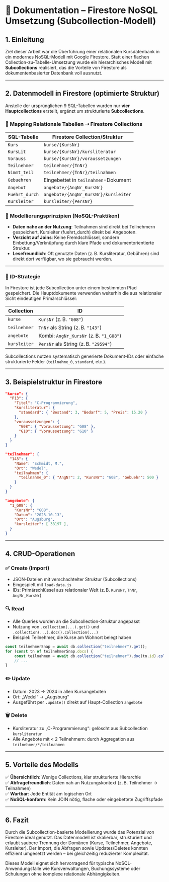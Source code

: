 
# 📘 Dokumentation – Firestore NoSQL Umsetzung (Subcollection-Modell)

## 1. Einleitung

Ziel dieser Arbeit war die Überführung einer relationalen Kursdatenbank in ein modernes NoSQL-Modell mit Google Firestore.
Statt einer flachen Collection-zu-Tabelle-Umsetzung wurde ein hierarchisches Modell mit **Subcollections** realisiert, das die Vorteile
von Firestore als dokumentenbasierter Datenbank voll ausnutzt.

---

## 2. Datenmodell in Firestore (optimierte Struktur)

Anstelle der ursprünglichen 9 SQL-Tabellen wurden nur **vier Hauptcollections** erstellt, ergänzt um strukturierte **Subcollections**.

### 🔄 Mapping Relationale Tabellen ➝ Firestore Collections

| SQL-Tabelle      | Firestore Collection/Struktur                                 |
|------------------|--------------------------------------------------------------|
| `Kurs`           | `kurse/{KursNr}`                                              |
| `KursLit`        | `kurse/{KursNr}/kursliteratur`                                |
| `Vorauss`        | `kurse/{KursNr}/voraussetzungen`                              |
| `Teilnehmer`     | `teilnehmer/{TnNr}`                                           |
| `Nimmt_teil`     | `teilnehmer/{TnNr}/teilnahmen`                                |
| `Gebuehren`      | Eingebettet in `teilnahmen`-Dokument                         |
| `Angebot`        | `angebote/{AngNr_KursNr}`                                     |
| `Fuehrt_durch`   | `angebote/{AngNr_KursNr}/kursleiter`                          |
| `Kursleiter`     | `kursleiter/{PersNr}`                                         |

### 🧠 Modellierungsprinzipien (NoSQL-Praktiken)

* **Daten nahe an der Nutzung**: Teilnahmen sind direkt bei Teilnehmern gespeichert, Kursleiter (fuehrt_durch) direkt bei Angeboten.
* **Verzicht auf Joins**: Keine Fremdschlüssel, sondern Einbettung/Verknüpfung durch klare Pfade und dokumentorientierte Struktur.
* **Lesefreundlich**: Oft genutzte Daten (z. B. Kursliteratur, Gebühren) sind direkt dort verfügbar, wo sie gebraucht werden.

---

### 🔑 ID-Strategie

In Firestore ist jede Subcollection unter einem bestimmten Pfad gespeichert. Die Hauptdokumente verwenden weiterhin die aus relationaler Sicht eindeutigen Primärschlüssel:

| Collection   | ID                                      |
| ------------ | --------------------------------------- |
| `kurse`      | `KursNr` (z. B. `"G08"`)                |
| `teilnehmer` | `TnNr` als String (z. B. `"143"`)       |
| `angebote`   | Kombi: `AngNr_KursNr` (z. B. `"1_G08"`) |
| `kursleiter` | `PersNr` als String (z. B. `"29594"`)   |

Subcollections nutzen systematisch generierte Dokument-IDs oder einfache strukturierte Felder (`teilnahme_0`, `standard`, etc.).

---

## 3. Beispielstruktur in Firestore

```json
"kurse": {
  "P13": {
    "Titel": "C-Programmierung",
    "kursliteratur": {
      "standard": { "Bestand": 3, "Bedarf": 5, "Preis": 15.20 }
    },
    "voraussetzungen": {
      "G08": { "Voraussetzung": "G08" },
      "G10": { "Voraussetzung": "G10" }
    }
  }
}
```

```json
"teilnehmer": {
  "143": {
    "Name": "Schmidt, M.",
    "Ort": "Wedel",
    "teilnahmen": {
      "teilnahme_0": { "AngNr": 2, "KursNr": "G08", "Gebuehr": 500 }
    }
  }
}
```

```json
"angebote": {
  "1_G08": {
    "KursNr": "G08",
    "Datum": "2023-10-13",
    "Ort": "Augsburg",
    "kursleiter": [ 38197 ],
  }
}
```

---

## 4. CRUD-Operationen

### ✅ Create (Import)

- JSON-Dateien mit verschachtelter Struktur (Subcollections)
- Eingespielt mit `load-data.js`
- IDs: Primärschlüssel aus relationaler Welt (z. B. `KursNr`, `TnNr`, `AngNr_KursNr`)

### 🔍 Read

- Alle Queries wurden an die Subcollection-Struktur angepasst
- Nutzung von `.collection(...).get()` und `.collection(...).doc().collection(...)`
- Beispiel: Teilnehmer, die Kurse am Wohnort belegt haben

```js
const teilnehmerSnap = await db.collection("teilnehmer").get();
for (const tn of teilnehmerSnap.docs) {
    const teilnahmen = await db.collection("teilnehmer").doc(tn.id).collection("teilnahmen").get();
    // ...
}
```

### ✏️ Update

- Datum: 2023 → 2024 in allen Kursangeboten
- Ort: „Wedel“ → „Augsburg“
- Ausgeführt per `.update()` direkt auf Haupt-Collection `angebote`

### 🗑️ Delete

- Kursliteratur zu „C-Programmierung“: gelöscht aus Subcollection `kursliteratur`
- Alle Angebote mit < 2 Teilnehmern: durch Aggregation aus `teilnehmer/*/teilnahmen`

---

## 5. Vorteile des Modells

✅ **Übersichtlich**: Wenige Collections, klar strukturierte Hierarchie  
✅ **Abfragefreundlich**: Daten nah an Nutzungskontext (z. B. Teilnehmer → Teilnahmen)  
✅ **Wartbar**: Jede Entität am logischen Ort  
✅ **NoSQL-konform**: Kein JOIN nötig, flache oder eingebettete Zugriffspfade

---

## 6. Fazit

Durch die Subcollection-basierte Modellierung wurde das Potenzial von Firestore ideal genutzt.
Das Datenmodell ist skalierbar, strukturiert und erlaubt saubere Trennung der Domänen (Kurse, Teilnehmer, Angebote, Kursleiter).
Der Import, die Abfragen sowie Updates/Deletes konnten effizient umgesetzt werden – bei gleichzeitig reduzierter Komplexität.

Dieses Modell eignet sich hervorragend für typische NoSQL-Anwendungsfälle wie Kursverwaltungen, Buchungssysteme oder
Schulungen ohne komplexe relationale Abhängigkeiten.
